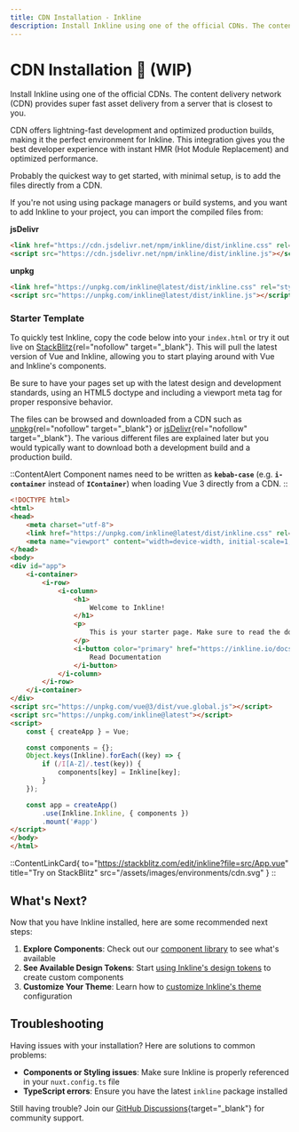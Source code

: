 ```yaml
---
title: CDN Installation - Inkline
description: Install Inkline using one of the official CDNs. The content delivery network (CDN) provides super fast asset delivery from a server that is closest to you.
---
```


# CDN Installation 🚧 (WIP)

Install Inkline using one of the official CDNs. The content delivery network (CDN) provides super fast asset delivery from a server that is closest to you.

CDN offers lightning-fast development and optimized production builds, making it the perfect environment for Inkline. This integration gives you the best developer experience with instant HMR (Hot Module Replacement) and optimized performance.

Probably the quickest way to get started, with minimal setup, is to add the files directly from a CDN.

If you're not using using package managers or build systems, and you want to add Inkline to your project, you can import the compiled files from:

**jsDelivr**
~~~html
<link href="https://cdn.jsdelivr.net/npm/inkline/dist/inkline.css" rel="stylesheet">
<script src="https://cdn.jsdelivr.net/npm/inkline/dist/inkline.js"></script>
~~~

**unpkg**
~~~html
<link href="https://unpkg.com/inkline@latest/dist/inkline.css" rel="stylesheet">
<script src="https://unpkg.com/inkline@latest/dist/inkline.js"></script>
~~~

### Starter Template

To quickly test Inkline, copy the code below into your `index.html` or try it out live on [StackBlitz](https://stackblitz.com/edit/inkline?file=src/App.vue){rel="nofollow" target="_blank"}. This will pull the latest version of Vue and Inkline, allowing you to start playing around with Vue and Inkline's components.

Be sure to have your pages set up with the latest design and development standards, using an HTML5 doctype and including a viewport meta tag for proper responsive behavior.

The files can be browsed and downloaded from a CDN such as [unpkg](https://unpkg.com/browse/inkline@latest/){rel="nofollow" target="_blank"} or [jsDelivr](https://www.jsdelivr.com/package/npm/inkline){rel="nofollow" target="_blank"}. The various different files are explained later but you would typically want to download both a development build and a production build.

::ContentAlert
Component names need to be written as **`kebab-case`** (e.g. **`i-container`** instead of **`IContainer`**) when loading Vue 3 directly from a CDN.
::

~~~html
<!DOCTYPE html>
<html>
<head>
    <meta charset="utf-8">
    <link href="https://unpkg.com/inkline@latest/dist/inkline.css" rel="stylesheet">
    <meta name="viewport" content="width=device-width, initial-scale=1, maximum-scale=1, user-scalable=no">
</head>
<body>
<div id="app">
    <i-container>
        <i-row>
            <i-column>
                <h1>
                    Welcome to Inkline!
                </h1>
                <p>
                    This is your starter page. Make sure to read the documentation to learn about what Inkline has to offer.
                </p>
                <i-button color="primary" href="https://inkline.io/docs">
                    Read Documentation
                </i-button>
            </i-column>
        </i-row>
    </i-container>
</div>
<script src="https://unpkg.com/vue@3/dist/vue.global.js"></script>
<script src="https://unpkg.com/inkline@latest"></script>
<script>
    const { createApp } = Vue;

    const components = {};
    Object.keys(Inkline).forEach((key) => {
        if (/I[A-Z]/.test(key)) {
            components[key] = Inkline[key];
        }
    });

    const app = createApp()
        .use(Inkline.Inkline, { components })
        .mount('#app')
</script>
</body>
</html>
~~~

::ContentLinkCard{ to="https://stackblitz.com/edit/inkline?file=src/App.vue" title="Try on StackBlitz" src="/assets/images/environments/cdn.svg" }
::

## What's Next?

Now that you have Inkline installed, here are some recommended next steps:

1. **Explore Components**: Check out our [component library](/docs/components) to see what's available
2. **See Available Design Tokens**: Start [using Inkline's design tokens](/docs/customization/design-tokens) to create custom components
3. **Customize Your Theme**: Learn how to [customize Inkline's theme](/docs/customization/theming) configuration

## Troubleshooting

Having issues with your installation? Here are solutions to common problems:

- **Components or Styling issues**: Make sure Inkline is properly referenced in your `nuxt.config.ts` file
- **TypeScript errors**: Ensure you have the latest `inkline` package installed

Still having trouble? Join our [GitHub Discussions](https://github.com/inkline/inkline/discussions){target="_blank"} for community support.
